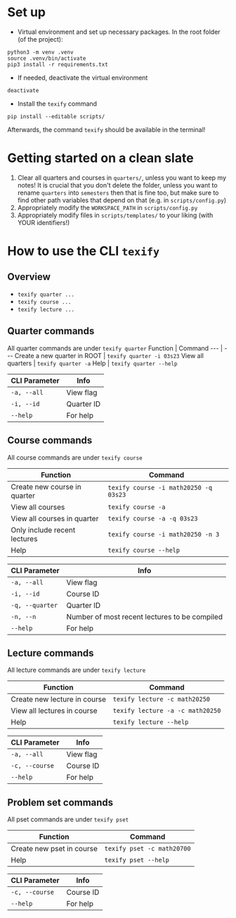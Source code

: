 # Set up
- Virtual environment and set up necessary packages. In the root folder (of the project):
```
python3 -m venv .venv
source .venv/bin/activate
pip3 install -r requirements.txt
```
- If needed, deactivate the virtual environment
```
deactivate
```
- Install the `texify` command
```
pip install --editable scripts/
```
<!-- https://click.palletsprojects.com/en/8.1.x/setuptools/ -->
Afterwards, the command `texify` should be available in the terminal!

# Getting started on a clean slate
1. Clear all quarters and courses in `quarters/`, unless you want to keep my notes! It is crucial that you don't delete the folder, unless you want to rename `quarters` into `semesters` then that is fine too, but make sure to find other path variables that depend on that  (e.g. in `scripts/config.py`)
2. Appropriately modify the `WORKSPACE_PATH` in `scripts/config.py`
3. Appropriately modify files in `scripts/templates/` to your liking (with YOUR identifiers!)

# How to use the CLI `texify`
## Overview
- `texify quarter ...`
- `texify course ...`
- `texify lecture ...`
## Quarter commands
All quarter commands are under `texify quarter`
Function | Command
--- | ---
Create a new quarter in ROOT | `texify quarter -i 03s23`
View all quarters | `texify quarter -a`
Help | `texify quarter --help`

CLI Parameter | Info
--- | ---
`-a, --all` | View flag
`-i, --id` | Quarter ID
`--help` | For help

## Course commands
All course commands are under `texify course`

Function | Command
--- | ---
Create new course in quarter | `texify course -i math20250 -q 03s23`
View all courses | `texify course -a`
View all courses in quarter | `texify course -a -q 03s23`
Only include recent lectures | `texify course -i math20250 -n 3`
Help | `texify course --help`

CLI Parameter | Info
--- | ---
`-a, --all` | View flag
`-i, --id` | Course ID
`-q, --quarter` | Quarter ID
`-n, --n` | Number of most recent lectures to be compiled
`--help` | For help

## Lecture commands
All lecture commands are under `texify lecture`

Function | Command
--- | ---
Create new lecture in course | `texify lecture -c math20250`
View all lectures in course | `texify lecture -a -c math20250`
Help | `texify lecture --help`

CLI Parameter | Info
--- | ---
`-a, --all` | View flag
`-c, --course` | Course ID
`--help` | For help

## Problem set commands
All pset commands are under `texify pset`

Function | Command
--- | ---
Create new pset in course | `texify pset -c math20700`
Help | `texify pset --help`

CLI Parameter | Info
--- | ---
`-c, --course` | Course ID
`--help` | For help


